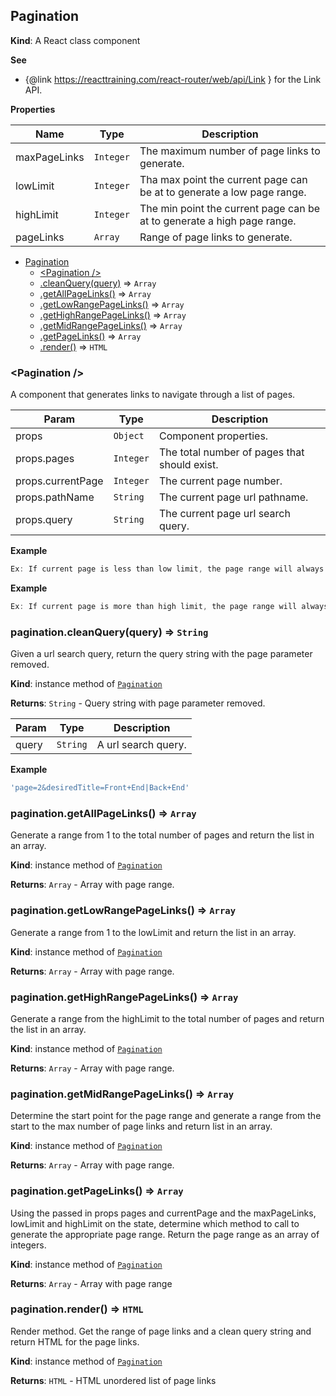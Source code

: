 <a name="Pagination"></a>

## Pagination

**Kind**: A React class component

**See**

- {@link https://reacttraining.com/react-router/web/api/Link } for the Link API.

**Properties**

| Name | Type | Description |
| --- | --- | --- |
| maxPageLinks | <code>Integer</code> | The maximum number of page links to generate. |
| lowLimit | <code>Integer</code> | Tha max point the current page can be at to generate a low page range. |
| highLimit | <code>Integer</code> | The min point the current page can be at to generate a high page range. |
| pageLinks | <code>Array</code> | Range of page links to generate. |


* [Pagination](#Pagination)
    * [\<Pagination />](#new_Pagination_new)
    * [.cleanQuery(query)](#Pagination+cleanQuery) ⇒ <code>Array</code>
    * [.getAllPageLinks()](#Pagination+getAllPageLinks) ⇒ <code>Array</code>
    * [.getLowRangePageLinks()](#Pagination+getLowRangePageLinks) ⇒ <code>Array</code>
    * [.getHighRangePageLinks()](#Pagination+getHighRangePageLinks) ⇒ <code>Array</code>
    * [.getMidRangePageLinks()](#Pagination+getMidRangePageLinks) ⇒ <code>Array</code>
    * [.getPageLinks()](#Pagination+getPageLinks) ⇒ <code>Array</code>
    * [.render()](#Pagination+render) ⇒ <code>HTML</code>

<a name="new_Pagination_new"></a>

### \<Pagination />
A component that generates links to navigate through a list of pages.


| Param | Type | Description |
| --- | --- | --- |
| props | <code>Object</code> | Component properties. |
| props.pages | <code>Integer</code> | The total number of pages that should exist. |
| props.currentPage | <code>Integer</code> | The current page number. |
| props.pathName | <code>String</code> | The current page url pathname. |
| props.query | <code>String</code> | The current page url search query. |

**Example**
```js
Ex: If current page is less than low limit, the page range will always be 1,2,3,4,5,6
```
**Example**
```js
Ex: If current page is more than high limit, the page range will always be 34,35,36,37,38,39
```
<a name="Pagination+cleanQuery"></a>

### pagination.cleanQuery(query) ⇒ <code>String</code>
Given a url search query, return the query string with the page parameter removed.

**Kind**: instance method of [<code>Pagination</code>](#Pagination)

**Returns**: <code>String</code> - Query string with page parameter removed.

| Param | Type | Description |
| --- | --- | --- |
| query | <code>String</code> | A url search query. |

**Example**
```js
'page=2&desiredTitle=Front+End|Back+End'
```
<a name="Pagination+getAllPageLinks"></a>

### pagination.getAllPageLinks() ⇒ <code>Array</code>
Generate a range from 1 to the total number of pages and return the list in an array.

**Kind**: instance method of [<code>Pagination</code>](#Pagination)

**Returns**: <code>Array</code> - Array with page range.
<a name="Pagination+getLowRangePageLinks"></a>

### pagination.getLowRangePageLinks() ⇒ <code>Array</code>
Generate a range from 1 to the lowLimit and return the list in an array.

**Kind**: instance method of [<code>Pagination</code>](#Pagination)

**Returns**: <code>Array</code> - Array with page range.
<a name="Pagination+getHighRangePageLinks"></a>

### pagination.getHighRangePageLinks() ⇒ <code>Array</code>
Generate a range from the highLimit to the total number of pages and return the list in an array.

**Kind**: instance method of [<code>Pagination</code>](#Pagination)

**Returns**: <code>Array</code> - Array with page range.
<a name="Pagination+getMidRangePageLinks"></a>

### pagination.getMidRangePageLinks() ⇒ <code>Array</code>
Determine the start point for the page range and generate a range from the start to the max number
of page links and return list in an array.

**Kind**: instance method of [<code>Pagination</code>](#Pagination)

**Returns**: <code>Array</code> - Array with page range.
<a name="Pagination+getPageLinks"></a>

### pagination.getPageLinks() ⇒ <code>Array</code>
Using the passed in props pages and currentPage and the maxPageLinks, lowLimit and highLimit on the
state, determine which method to call to generate the appropriate page range. Return the page range as
an array of integers.

**Kind**: instance method of [<code>Pagination</code>](#Pagination)

**Returns**: <code>Array</code> - Array with page range

<a name="Pagination+render"></a>

### pagination.render() ⇒ <code>HTML</code>
Render method.
Get the range of page links and a clean query string and return HTML for the page links.

**Kind**: instance method of [<code>Pagination</code>](#Pagination)

**Returns**: <code>HTML</code> - HTML unordered list of page links